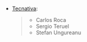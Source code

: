 - [Tecnativa](https://www.tecnativa.com):

  > - Carlos Roca
  > - Sergio Teruel
  > - Stefan Ungureanu

